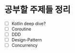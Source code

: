 # 공부할 주제들 정리
- [ ] Kotlin deep dive?
- [ ] Coroutine
- [ ] DDD
- [ ] Design-Pattern
- [ ] Concurrency
